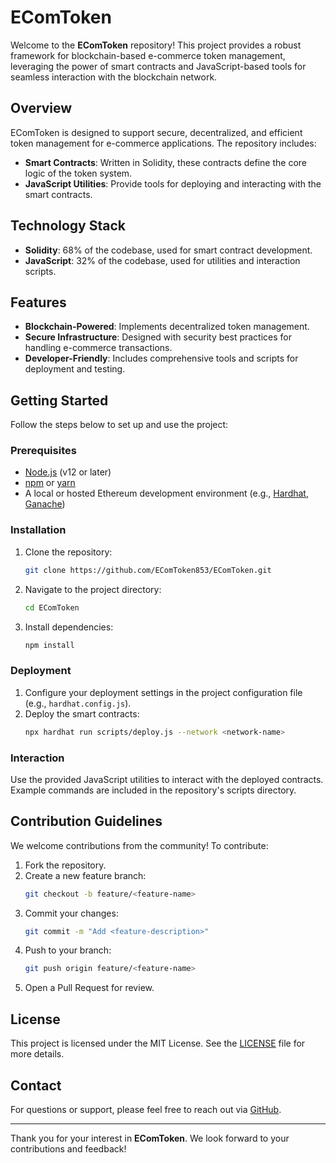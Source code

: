 # EComToken

Welcome to the **EComToken** repository! This project provides a robust framework for blockchain-based e-commerce token management, leveraging the power of smart contracts and JavaScript-based tools for seamless interaction with the blockchain network.

## Overview

EComToken is designed to support secure, decentralized, and efficient token management for e-commerce applications. The repository includes:
- **Smart Contracts**: Written in Solidity, these contracts define the core logic of the token system.
- **JavaScript Utilities**: Provide tools for deploying and interacting with the smart contracts.

## Technology Stack

- **Solidity**: 68% of the codebase, used for smart contract development.
- **JavaScript**: 32% of the codebase, used for utilities and interaction scripts.

## Features

- **Blockchain-Powered**: Implements decentralized token management.
- **Secure Infrastructure**: Designed with security best practices for handling e-commerce transactions.
- **Developer-Friendly**: Includes comprehensive tools and scripts for deployment and testing.

## Getting Started

Follow the steps below to set up and use the project:

### Prerequisites
- [Node.js](https://nodejs.org/) (v12 or later)
- [npm](https://www.npmjs.com/) or [yarn](https://yarnpkg.com/)
- A local or hosted Ethereum development environment (e.g., [Hardhat](https://hardhat.org/), [Ganache](https://trufflesuite.com/ganache/))

### Installation

1. Clone the repository:
   ```bash
   git clone https://github.com/EComToken853/EComToken.git
   ```

2. Navigate to the project directory:
   ```bash
   cd EComToken
   ```

3. Install dependencies:
   ```bash
   npm install
   ```

### Deployment

1. Configure your deployment settings in the project configuration file (e.g., `hardhat.config.js`).
2. Deploy the smart contracts:
   ```bash
   npx hardhat run scripts/deploy.js --network <network-name>
   ```

### Interaction

Use the provided JavaScript utilities to interact with the deployed contracts. Example commands are included in the repository's scripts directory.

## Contribution Guidelines

We welcome contributions from the community! To contribute:

1. Fork the repository.
2. Create a new feature branch:
   ```bash
   git checkout -b feature/<feature-name>
   ```
3. Commit your changes:
   ```bash
   git commit -m "Add <feature-description>"
   ```
4. Push to your branch:
   ```bash
   git push origin feature/<feature-name>
   ```
5. Open a Pull Request for review.

## License

This project is licensed under the MIT License. See the [LICENSE](LICENSE) file for more details.

## Contact

For questions or support, please feel free to reach out via [GitHub](https://github.com/EComToken853).

---

Thank you for your interest in **EComToken**. We look forward to your contributions and feedback!
